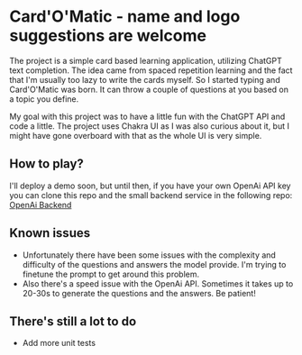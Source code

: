 # Card'O'Matic - name and logo suggestions are welcome

The project is a simple card based learning application, utilizing ChatGPT text completion.
The idea came from spaced repetition learning and the fact that I'm usually too lazy to write the cards myself.
So I started typing and Card'O'Matic was born. It can throw a couple of questions at you based on a topic you define.

My goal with this project was to have a little fun with the ChatGPT API and code a little.
The project uses Chakra UI as I was also curious about it, but I might have gone overboard with that as the whole UI is very simple.

## How to play?

I'll deploy a demo soon, but until then, if you have your own OpenAi API key you can clone this repo and the small backend service in the following repo: [OpenAi Backend](https://github.com/iamtburger/openai-be)

## Known issues

- Unfortunately there have been some issues with the complexity and difficulty of the questions and answers the model provide. I'm trying to finetune the prompt to get around this problem.
- Also there's a speed issue with the OpenAi API. Sometimes it takes up to 20-30s to generate the questions and the answers. Be patient!

## There's still a lot to do

- Add more unit tests
